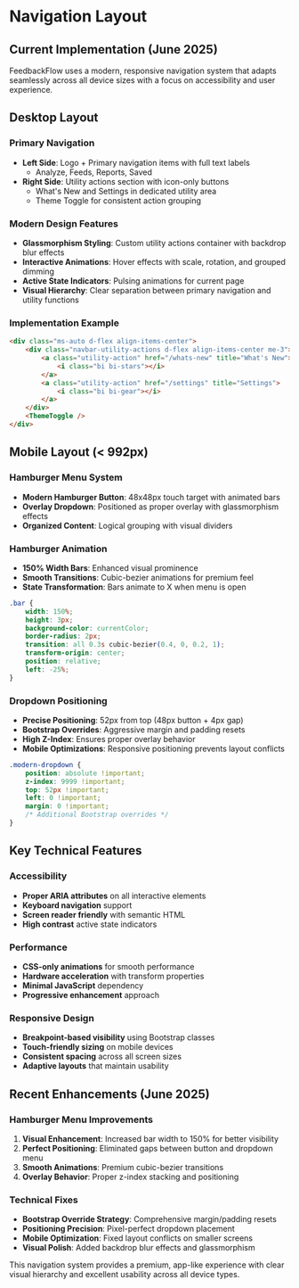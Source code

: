 # Navigation Layout

## Current Implementation (June 2025)

FeedbackFlow uses a modern, responsive navigation system that adapts seamlessly across all device sizes with a focus on accessibility and user experience.

## Desktop Layout

### Primary Navigation
- **Left Side**: Logo + Primary navigation items with full text labels
  - Analyze, Feeds, Reports, Saved
- **Right Side**: Utility actions section with icon-only buttons
  - What's New and Settings in dedicated utility area
  - Theme Toggle for consistent action grouping

### Modern Design Features
- **Glassmorphism Styling**: Custom utility actions container with backdrop blur effects
- **Interactive Animations**: Hover effects with scale, rotation, and grouped dimming
- **Active State Indicators**: Pulsing animations for current page
- **Visual Hierarchy**: Clear separation between primary navigation and utility functions

### Implementation Example
```html
<div class="ms-auto d-flex align-items-center">
    <div class="navbar-utility-actions d-flex align-items-center me-3">
        <a class="utility-action" href="/whats-new" title="What's New">
            <i class="bi bi-stars"></i>
        </a>
        <a class="utility-action" href="/settings" title="Settings">
            <i class="bi bi-gear"></i>
        </a>
    </div>
    <ThemeToggle />
</div>
```

## Mobile Layout (< 992px)

### Hamburger Menu System
- **Modern Hamburger Button**: 48x48px touch target with animated bars
- **Overlay Dropdown**: Positioned as proper overlay with glassmorphism effects
- **Organized Content**: Logical grouping with visual dividers

### Hamburger Animation
- **150% Width Bars**: Enhanced visual prominence
- **Smooth Transitions**: Cubic-bezier animations for premium feel
- **State Transformation**: Bars animate to X when menu is open

```css
.bar {
    width: 150%;
    height: 3px;
    background-color: currentColor;
    border-radius: 2px;
    transition: all 0.3s cubic-bezier(0.4, 0, 0.2, 1);
    transform-origin: center;
    position: relative;
    left: -25%;
}
```

### Dropdown Positioning
- **Precise Positioning**: 52px from top (48px button + 4px gap)
- **Bootstrap Overrides**: Aggressive margin and padding resets
- **High Z-Index**: Ensures proper overlay behavior
- **Mobile Optimizations**: Responsive positioning prevents layout conflicts

```css
.modern-dropdown {
    position: absolute !important;
    z-index: 9999 !important;
    top: 52px !important;
    left: 0 !important;
    margin: 0 !important;
    /* Additional Bootstrap overrides */
}
```

## Key Technical Features

### Accessibility
- **Proper ARIA attributes** on all interactive elements
- **Keyboard navigation** support
- **Screen reader friendly** with semantic HTML
- **High contrast** active state indicators

### Performance
- **CSS-only animations** for smooth performance
- **Hardware acceleration** with transform properties
- **Minimal JavaScript** dependency
- **Progressive enhancement** approach

### Responsive Design
- **Breakpoint-based visibility** using Bootstrap classes
- **Touch-friendly sizing** on mobile devices
- **Consistent spacing** across all screen sizes
- **Adaptive layouts** that maintain usability

## Recent Enhancements (June 2025)

### Hamburger Menu Improvements
1. **Visual Enhancement**: Increased bar width to 150% for better visibility
2. **Perfect Positioning**: Eliminated gaps between button and dropdown menu
3. **Smooth Animations**: Premium cubic-bezier transitions
4. **Overlay Behavior**: Proper z-index stacking and positioning

### Technical Fixes
- **Bootstrap Override Strategy**: Comprehensive margin/padding resets
- **Positioning Precision**: Pixel-perfect dropdown placement
- **Mobile Optimization**: Fixed layout conflicts on smaller screens
- **Visual Polish**: Added backdrop blur effects and glassmorphism

This navigation system provides a premium, app-like experience with clear visual hierarchy and excellent usability across all device types.
